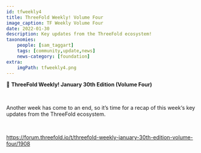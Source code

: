 ```yaml
---
id: tfweekly4
title: ThreeFold Weekly! Volume Four
image_caption: TF Weekly Volume Four
date: 2022-01-30
description: Key updates from the ThreeFold ecosystem!
taxonomies:
    people: [sam_taggart]
    tags: [community,update,news]
    news-category: [foundation]
extra:
    imgPath: tfweekly4.png
---
```


📰 **ThreeFold Weekly! January 30th Edition (Volume Four)**

<br/>

Another week has come to an end, so it’s time for a recap of this week‘s key updates from the ThreeFold ecosystem.

<br/>

https://forum.threefold.io/t/threefold-weekly-january-30th-edition-volume-four/1908